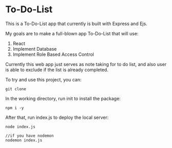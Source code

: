 # To-Do-List
This is a To-Do-List app that currently is built with Express and Ejs.

My goals are to make a full-blown app To-Do-List that will use:

 1. React
 2. Implement Database
 3. Implement Role Based Access Control

Currently this web app just serves as note taking for to do list, and also user is able to exclude if the list is already completed.

To try and use this project, you can:

    git clone

In the working directory, run init to install the package:

    npm i -y

After that, run index.js to deploy the local server:

    node index.js
    
    //if you have nodemon
    nodemon index.js
